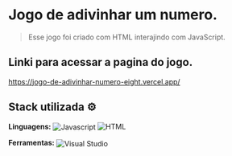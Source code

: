 # Jogo de adivinhar um numero.

> Esse jogo foi criado com HTML interajindo com JavaScript. 

## Linki para acessar a pagina do jogo.

https://jogo-de-adivinhar-numero-eight.vercel.app/

## Stack utilizada ⚙

**Linguagens:**
<img align="center" alt="Javascript" src="https://img.shields.io/badge/-Javascript-black?style=for-the-badge&logo=javascript&message=TypeScript&color=F0DB4F&logoColor=black">
<img aling="center" alt="HTML" src="https://img.shields.io/badge/-HTML-black?style=for-the-badge&logo=htmlpt&message=TypeScript&color=F0DB4F&logoColor=blue">

**Ferramentas:**
<img align="center" src="https://img.shields.io/badge/Visual_Studio_Code-0078D4?style=for-the-badge&logo=visual%20studio%20code&logoColor=white" alt="Visual Studio">
